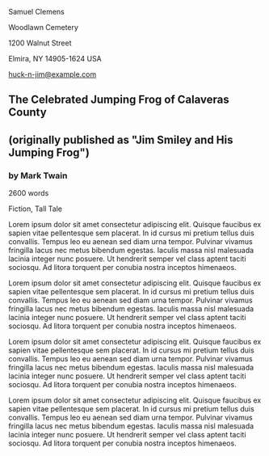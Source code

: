 <!--
Template: short story

- notice that I switched to dark mode for the on-screen version of this
  document. The PDF will be standard black on white.

-->

<style>
    /*
    @import url("https://toddwarner.io/pub/css/manuscript-css/manuscript-beta.css");
    */
    @import url("../../manuscript-beta.css");
    :root {
        --m-marginalia: "Clemens / Huck Finn / " counter(page);
    }
</style>

<div id="vpage" class="dark yellow">
<article id="manuscript">




[comment]: / "-------------------------- TITLE PAGE --------------------------"




<div class="m-page-header">                 <!-- page header (contact info) -->
<div class="m-contact">


Samuel Clemens

Woodlawn Cemetery

1200 Walnut Street

Elmira, NY 14905-1624 USA

huck-n-jim@example.com


</div>
</div> <!-- end m-page-header -->

<div class="m-title-header"> <!-- title header (title, byline, story facts) -->


# The Celebrated Jumping Frog of Calaveras County

## (originally published as "Jim Smiley and His Jumping Frog") 

### by Mark Twain


<div class="m-facts">


2600 words

Fiction, Tall Tale


</div>
</div> <!-- end m-title-header -->




[comment]: / "---------------------------- SCENES ----------------------------"




<section class="m-scene">


Lorem ipsum dolor sit amet consectetur adipiscing elit. Quisque faucibus ex
sapien vitae pellentesque sem placerat. In id cursus mi pretium tellus duis
convallis. Tempus leo eu aenean sed diam urna tempor. Pulvinar vivamus
fringilla lacus nec metus bibendum egestas. Iaculis massa nisl malesuada
lacinia integer nunc posuere. Ut hendrerit semper vel class aptent taciti
sociosqu. Ad litora torquent per conubia nostra inceptos himenaeos.

Lorem ipsum dolor sit amet consectetur adipiscing elit. Quisque faucibus ex
sapien vitae pellentesque sem placerat. In id cursus mi pretium tellus duis
convallis. Tempus leo eu aenean sed diam urna tempor. Pulvinar vivamus
fringilla lacus nec metus bibendum egestas. Iaculis massa nisl malesuada
lacinia integer nunc posuere. Ut hendrerit semper vel class aptent taciti
sociosqu. Ad litora torquent per conubia nostra inceptos himenaeos.


</section>
<section class="m-scene">


Lorem ipsum dolor sit amet consectetur adipiscing elit. Quisque faucibus ex
sapien vitae pellentesque sem placerat. In id cursus mi pretium tellus duis
convallis. Tempus leo eu aenean sed diam urna tempor. Pulvinar vivamus
fringilla lacus nec metus bibendum egestas. Iaculis massa nisl malesuada
lacinia integer nunc posuere. Ut hendrerit semper vel class aptent taciti
sociosqu. Ad litora torquent per conubia nostra inceptos himenaeos.

Lorem ipsum dolor sit amet consectetur adipiscing elit. Quisque faucibus ex
sapien vitae pellentesque sem placerat. In id cursus mi pretium tellus duis
convallis. Tempus leo eu aenean sed diam urna tempor. Pulvinar vivamus
fringilla lacus nec metus bibendum egestas. Iaculis massa nisl malesuada
lacinia integer nunc posuere. Ut hendrerit semper vel class aptent taciti
sociosqu. Ad litora torquent per conubia nostra inceptos himenaeos.


</section> <!--end last scene -->

</article></div> <!-- ----------------------------- end of manuscript ---- -->

